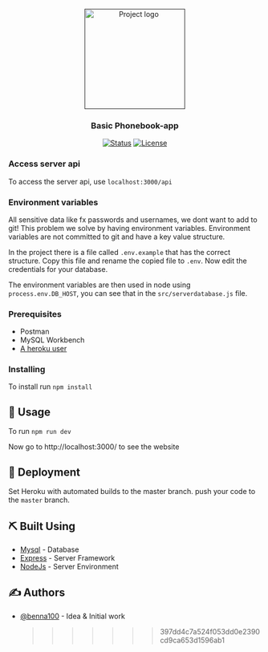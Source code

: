 <p align="center">
  <a href="" rel="noopener">
 <img width=200px height=200px src="https://www.hackyourfuture.dk/static/logo-dark.svg" alt="Project logo"></a>
</p>
<h3 align="center">Basic Phonebook-app</h3>

<div align="center">

[![Status](https://img.shields.io/badge/status-active-success.svg)]()
[![License](https://img.shields.io/badge/license-MIT-blue.svg)](/LICENSE)

</div>

### Access server api

To access the server api, use `localhost:3000/api`

### Environment variables

All sensitive data like fx passwords and usernames, we dont want to add to git! This problem we solve by having environment variables. Environment variables are not committed to git and have a key value structure.

In the project there is a file called `.env.example` that has the correct structure. Copy this file and rename the copied file to `.env`. Now edit the credentials for your database.

The environment variables are then used in node using `process.env.DB_HOST`, you can see that in the `src/serverdatabase.js` file.

### Prerequisites

- Postman
- MySQL Workbench
- [A heroku user](https://heroku.com)

### Installing

To install run `npm install`

## 🎈 Usage <a name="usage"></a>

To run `npm run dev`

Now go to http://localhost:3000/ to see the website

## 🚀 Deployment <a name = "deployment"></a>

Set Heroku with automated builds to the master branch. push your code to the `master` branch.

## ⛏️ Built Using <a name = "built_using"></a>

- [Mysql](https://www.npmjs.com/package/mysql) - Database
- [Express](https://expressjs.com/) - Server Framework
- [NodeJs](https://nodejs.org/en/) - Server Environment

## ✍️ Authors <a name = "authors"></a>

- [@benna100](https://github.com/benna100) - Idea & Initial work
  > > > > > > > 397dd4c7a524f053dd0e2390cd9ca653d1596ab1
